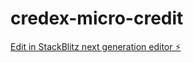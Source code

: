 # credex-micro-credit

[Edit in StackBlitz next generation editor ⚡️](https://stackblitz.com/~/github.com/Khofhity/credex-micro-credit)